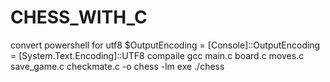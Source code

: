 # CHESS_WITH_C
convert powershell for utf8
$OutputEncoding = [Console]::OutputEncoding = [System.Text.Encoding]::UTF8
compaile 
 gcc main.c board.c moves.c save_game.c checkmate.c -o chess -lm
 exe
 ./chess
